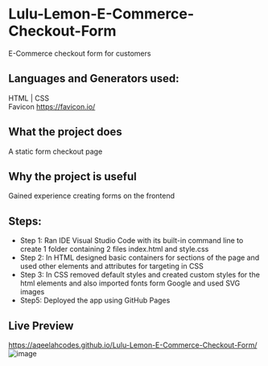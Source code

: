 # Lulu-Lemon-E-Commerce-Checkout-Form
E-Commerce checkout form for customers 

## Languages and Generators used: 
HTML | CSS    
Favicon https://favicon.io/

## What the project does
A static form checkout page 

## Why the project is useful
Gained experience creating forms on the frontend 

## Steps:
- Step 1: Ran IDE Visual Studio Code with its built-in command line to create 1 folder containing 2 files index.html and style.css 
- Step 2: In HTML designed basic containers for sections of the page and used other elements and attributes for targeting in CSS
- Step 3: In CSS removed default styles and created custom styles for the html elements and also imported fonts form Google and used SVG images
- Step5: Deployed the app using GitHub Pages   

## Live Preview 
https://aqeelahcodes.github.io/Lulu-Lemon-E-Commerce-Checkout-Form/
![image](https://user-images.githubusercontent.com/70718104/159184651-70a83b0b-3285-44c0-9e41-18b6c9f61189.png)
